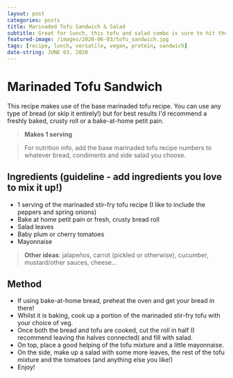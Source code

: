 ```yaml
---
layout: post
categories: posts
title: Marinaded Tofu Sandwich & Salad 
subtitle: Great for lunch, this tofu and salad combo is sure to hit the spot!
featured-image: /images/2020-06-03/tofu_sandwich.jpg
tags: [recipe, lunch, versatile, vegan, protein, sandwich]
date-string: JUNE 03, 2020
---
```


# Marinaded Tofu Sandwich

This recipe makes use of the base marinaded tofu recipe. You can use any type of bread (or skip it entirely!) but for best results I'd recommend a freshly baked, crusty roll or a bake-at-home petit pain.

>**Makes 1 serving**

> For nutrition info, add the base marinaded tofu recipe numbers to whatever bread, condiments and side salad you choose.

## Ingredients (guideline - add ingredients you love to mix it up!)

- 1 serving of the marinaded stir-fry tofu recipe (I like to include the peppers and spring onions)
- Bake at home petit pain or fresh, crusty bread roll
- Salad leaves
- Baby plum or cherry tomatoes
- Mayonnaise

>**Other ideas**: jalapeños, carrot (pickled or otherwise), cucumber, mustard/other sauces, cheese...

## Method

- If using bake-at-home bread, preheat the oven and get your bread in there!
- Whilst it is baking, cook up a portion of the marinaded stir-fry tofu with your choice of veg.
- Once both the bread and tofu are cooked, cut the roll in half (I recommend leaving the halves connected) and fill with salad.
- On top, place a good helping of the tofu mixture and a little mayonnaise.
- On the side, make up a salad with some more leaves, the rest of the tofu mixture and the tomatoes (and anything else you like!)
- Enjoy!
